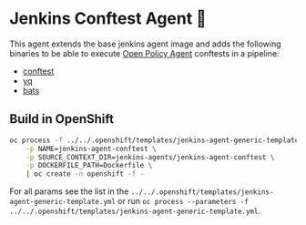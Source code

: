 # Jenkins Conftest Agent 🦇

This agent extends the base jenkins agent image and adds the following binaries to be able to execute [Open Policy Agent](https://openpolicyagent.org) conftests in a pipeline:
 - [conftest](https://conftest.dev/) 
 - [yq](https://pypi.org/project/yq/)
 - [bats](https://github.com/bats-core/bats-core)

## Build in OpenShift
```bash
oc process -f ../../.openshift/templates/jenkins-agent-generic-template.yml \
    -p NAME=jenkins-agent-conftest \
    -p SOURCE_CONTEXT_DIR=jenkins-agents/jenkins-agent-conftest \
    -p DOCKERFILE_PATH=Dockerfile \
    | oc create -n openshift -f -
```
For all params see the list in the `../../.openshift/templates/jenkins-agent-generic-template.yml` or run `oc process --parameters -f ../../.openshift/templates/jenkins-agent-generic-template.yml`.
